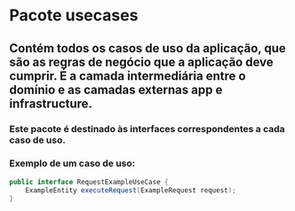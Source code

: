 # Pacote usecases

## Contém todos os casos de uso da aplicação, que são as regras de negócio que a aplicação deve cumprir. É a camada intermediária entre o domínio e as camadas externas app e infrastructure.

### Este pacote é destinado às interfaces correspondentes a cada caso de uso. 

### Exemplo de um caso de uso:

```java
public interface RequestExampleUseCase {
    ExampleEntity executeRequest(ExampleRequest request);
}
```